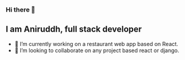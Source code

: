 ### Hi there 👋

## I am Aniruddh, full stack developer 

- 🔭 I’m currently working on a restaurant web app based on React.
- 👯 I’m looking to collaborate on any project based react or django.
